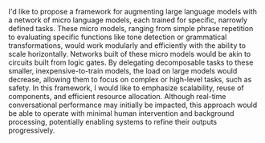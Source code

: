 I'd like to propose a framework for augmenting large language models with a network of micro language models, each trained for specific, narrowly defined tasks. These micro models, ranging from simple phrase repetition to evaluating specific functions like tone detection or grammatical transformations, would work modularly and efficiently with the ability to scale horizontally. Networks built of these micro models would be akin to circuits built from logic gates. By delegating decomposable tasks to these smaller, inexpensive-to-train models, the load on large models would decrease, allowing them to focus on complex or high-level tasks, such as safety. In this framework, I would like to emphasize scalability, reuse of components, and efficient resource allocation. Although real-time conversational performance may initially be impacted, this approach would be able to operate with minimal human intervention and background processing, potentially enabling systems to refine their outputs progressively.